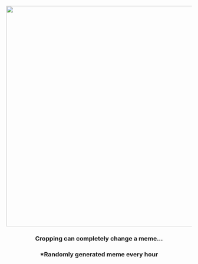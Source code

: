 <p align="center">
        <img src="https://i.redd.it/28sxy1bozwu91.jpg" width="600" height="600">
        </p>
        <h3 align="center">Cropping can completely change a meme…</h3>
        <h3 align="center">*Randomly generated meme every hour</h3>
    